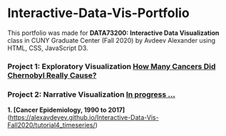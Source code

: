 # Interactive-Data-Vis-Portfolio
This portfolio was made for <b>DATA73200: Interactive Data Visualization</b> class in CUNY Graduate Center (Fall 2020) by Avdeev Alexander using HTML,
CSS, JavaScript D3.
### Project 1: Exploratory Visualization [How Many Cancers Did Chernobyl Really Cause?](https://alexavdeyev.github.io/Interactive-Data-Vis-Portfolio/Project1/)
### Project 2: Narrative Visualization [In progress ...](https://alexavdeyev.github.io/Interactive-Data-Vis-Portfolio/Project2/)
<b>1. [Cancer Epidemiology, 1990 to 2017]</b>(https://alexavdeyev.github.io/Interactive-Data-Vis-Fall2020/tutorial4_timeseries/)
